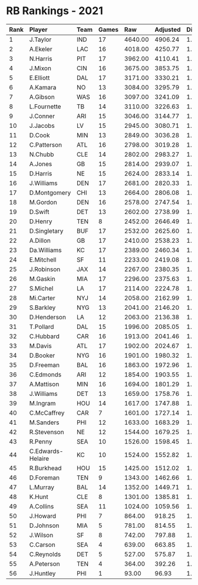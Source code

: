 # RB Rankings - 2021

| Rank | Player            | Team | Games | Raw     | Adjusted | Difficulty | Avg/Game | Typical | Consistency | Trend    |
| :----| :-----------------| :----| :-----| :-------| :--------| :----------| :--------| :-------| :-----------| :--------|
| 1    | J.Taylor          | IND  | 17    | 4640.00 | 4906.24  | 1.057      | 272.94   | 275.00  | 10/0/7      | +76.5%   |
| 2    | A.Ekeler          | LAC  | 16    | 4018.00 | 4250.77  | 1.058      | 251.12   | 260.50  | 8/3/5       | +63.5%   |
| 3    | N.Harris          | PIT  | 17    | 3962.00 | 4110.41  | 1.037      | 233.06   | 247.50  | 9/2/6       | +79.9%   |
| 4    | J.Mixon           | CIN  | 16    | 3675.00 | 3853.75  | 1.049      | 229.69   | 230.00  | 9/0/7       | +110.4%  |
| 5    | E.Elliott         | DAL  | 17    | 3171.00 | 3330.21  | 1.050      | 186.53   | 185.00  | 8/1/8       | +84.8%   |
| 6    | A.Kamara          | NO   | 13    | 3084.00 | 3295.79  | 1.069      | 237.23   | 237.00  | 5/3/5       | +83.5%   |
| 7    | A.Gibson          | WAS  | 16    | 3097.00 | 3241.09  | 1.047      | 193.56   | 203.00  | 8/2/6       | +94.4%   |
| 8    | L.Fournette       | TB   | 14    | 3110.00 | 3226.63  | 1.038      | 222.14   | 207.00  | 6/2/6       | INACTIVE |
| 9    | J.Conner          | ARI  | 15    | 3046.00 | 3144.77  | 1.032      | 203.07   | 199.00  | 8/1/6       | +143.2%  |
| 10   | J.Jacobs          | LV   | 15    | 2945.00 | 3080.71  | 1.046      | 196.33   | 188.50  | 7/2/6       | +49.1%   |
| 11   | D.Cook            | MIN  | 13    | 2849.00 | 3036.28  | 1.066      | 219.15   | 208.50  | 4/3/6       | +100.6%  |
| 12   | C.Patterson       | ATL  | 16    | 2798.00 | 3019.28  | 1.079      | 174.88   | 170.00  | 6/1/9       | +131.1%  |
| 13   | N.Chubb           | CLE  | 14    | 2802.00 | 2983.27  | 1.065      | 200.14   | 205.00  | 8/0/6       | +113.1%  |
| 14   | A.Jones           | GB   | 15    | 2814.00 | 2939.07  | 1.044      | 187.60   | 168.50  | 5/0/10      | +105.6%  |
| 15   | D.Harris          | NE   | 15    | 2624.00 | 2833.14  | 1.080      | 174.93   | 175.00  | 6/1/8       | +90.8%   |
| 16   | J.Williams        | DEN  | 17    | 2681.00 | 2820.33  | 1.052      | 157.71   | 148.00  | 9/1/7       | +90.8%   |
| 17   | D.Montgomery      | CHI  | 13    | 2664.00 | 2806.08  | 1.053      | 204.92   | 213.50  | 8/0/5       | +76.4%   |
| 18   | M.Gordon          | DEN  | 16    | 2578.00 | 2747.54  | 1.066      | 161.12   | 177.50  | 10/0/6      | +87.1%   |
| 19   | D.Swift           | DET  | 13    | 2602.00 | 2738.99  | 1.053      | 200.15   | 209.00  | 6/1/6       | +130.6%  |
| 20   | D.Henry           | TEN  | 8     | 2452.00 | 2646.49  | 1.079      | 306.50   | 301.00  | 4/0/4       | INACTIVE |
| 21   | D.Singletary      | BUF  | 17    | 2532.00 | 2625.60  | 1.037      | 148.94   | 146.50  | 9/1/7       | +136.8%  |
| 22   | A.Dillon          | GB   | 17    | 2410.00 | 2538.23  | 1.053      | 141.76   | 144.00  | 10/0/7      | +144.8%  |
| 23   | Da.Williams       | KC   | 17    | 2389.00 | 2460.34  | 1.030      | 140.53   | 127.50  | 8/2/7       | +203.6%  |
| 24   | E.Mitchell        | SF   | 11    | 2233.00 | 2419.08  | 1.083      | 203.00   | 194.50  | 5/0/6       | +76.9%   |
| 25   | J.Robinson        | JAX  | 14    | 2267.00 | 2380.35  | 1.050      | 161.93   | 158.50  | 7/0/7       | +194.3%  |
| 26   | M.Gaskin          | MIA  | 17    | 2296.00 | 2375.63  | 1.035      | 135.06   | 139.50  | 10/0/7      | +224.2%  |
| 27   | S.Michel          | LA   | 17    | 2114.00 | 2224.78  | 1.052      | 124.35   | 120.00  | 8/1/8       | +286.8%  |
| 28   | Mi.Carter         | NYJ  | 14    | 2058.00 | 2162.99  | 1.051      | 147.00   | 139.00  | 6/2/6       | +164.2%  |
| 29   | S.Barkley         | NYG  | 13    | 2041.00 | 2146.20  | 1.052      | 157.00   | 150.00  | 7/0/6       | +123.4%  |
| 30   | D.Henderson       | LA   | 12    | 2063.00 | 2136.38  | 1.036      | 171.92   | 171.50  | 5/0/7       | +109.3%  |
| 31   | T.Pollard         | DAL  | 15    | 1996.00 | 2085.05  | 1.045      | 133.07   | 135.00  | 9/0/6       | +87.5%   |
| 32   | C.Hubbard         | CAR  | 16    | 1913.00 | 2041.46  | 1.067      | 119.56   | 119.50  | 8/0/8       | +215.9%  |
| 33   | M.Davis           | ATL  | 17    | 1902.00 | 2024.67  | 1.064      | 111.88   | 112.50  | 8/0/9       | +178.6%  |
| 34   | D.Booker          | NYG  | 16    | 1901.00 | 1980.32  | 1.042      | 118.81   | 115.00  | 7/1/8       | +201.9%  |
| 35   | D.Freeman         | BAL  | 16    | 1863.00 | 1972.96  | 1.059      | 116.44   | 115.00  | 6/2/8       | +188.9%  |
| 36   | C.Edmonds         | ARI  | 12    | 1854.00 | 1903.55  | 1.027      | 154.50   | 146.00  | 4/1/7       | +124.1%  |
| 37   | A.Mattison        | MIN  | 16    | 1694.00 | 1801.29  | 1.063      | 105.88   | 111.50  | 11/0/5      | +469.6%  |
| 38   | J.Williams        | DET  | 13    | 1659.00 | 1758.76  | 1.060      | 127.62   | 126.50  | 6/1/6       | +122.7%  |
| 39   | M.Ingram          | HOU  | 14    | 1617.00 | 1747.88  | 1.081      | 115.50   | 112.00  | 9/0/5       | +181.4%  |
| 40   | C.McCaffrey       | CAR  | 7     | 1601.00 | 1727.14  | 1.079      | 228.71   | 200.00  | 2/1/4       | INACTIVE |
| 41   | M.Sanders         | PHI  | 12    | 1633.00 | 1683.29  | 1.031      | 136.08   | 153.00  | 9/0/3       | +94.8%   |
| 42   | R.Stevenson       | NE   | 12    | 1544.00 | 1679.25  | 1.088      | 128.67   | 114.50  | 6/0/6       | +218.4%  |
| 43   | R.Penny           | SEA  | 10    | 1526.00 | 1598.45  | 1.047      | 152.60   | 162.00  | 6/0/4       | +590.7%  |
| 44   | C.Edwards-Helaire | KC   | 10    | 1524.00 | 1552.82  | 1.019      | 152.40   | 155.00  | 5/1/4       | +95.9%   |
| 45   | R.Burkhead        | HOU  | 15    | 1425.00 | 1512.02  | 1.061      | 95.00    | 79.00   | 6/0/9       | +709.5%  |
| 46   | D.Foreman         | TEN  | 9     | 1343.00 | 1462.66  | 1.089      | 149.22   | 137.00  | 3/1/5       | +133.2%  |
| 47   | L.Murray          | BAL  | 14    | 1352.00 | 1449.71  | 1.072      | 96.57    | 83.50   | 7/1/6       | +145.8%  |
| 48   | K.Hunt            | CLE  | 8     | 1301.00 | 1385.81  | 1.065      | 162.62   | 193.00  | 5/0/3       | INACTIVE |
| 49   | A.Collins         | SEA  | 11    | 1024.00 | 1059.56  | 1.035      | 93.09    | 95.50   | 7/0/4       | INACTIVE |
| 50   | J.Howard          | PHI  | 7     | 864.00  | 918.25   | 1.063      | 123.43   | 132.50  | 5/0/2       | +68.6%   |
| 51   | D.Johnson         | MIA  | 5     | 781.00  | 814.55   | 1.043      | 156.20   | 168.00  | 3/0/2       | N/A      |
| 52   | J.Wilson          | SF   | 8     | 742.00  | 797.88   | 1.075      | 92.75    | 103.00  | 5/0/3       | +704.9%  |
| 53   | C.Carson          | SEA  | 4     | 639.00  | 663.85   | 1.039      | 159.75   | 184.00  | 2/1/1       | INACTIVE |
| 54   | C.Reynolds        | DET  | 5     | 527.00  | 575.87   | 1.093      | 105.40   | 95.00   | 2/0/3       | N/A      |
| 55   | A.Peterson        | TEN  | 4     | 364.00  | 392.26   | 1.078      | 91.00    | 105.00  | 3/0/1       | INACTIVE |
| 56   | J.Huntley         | PHI  | 1     | 93.00   | 96.93    | 1.042      | 93.00    | 93.00   | 0/1/0       | N/A      |

